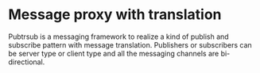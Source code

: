 Message proxy with translation
============================================================
Pubtrsub is a messaging framework to realize a kind of publish and subscribe pattern with
message translation. Publishers or subscribers can be server type or client type and all
the messaging channels are bi-directional.